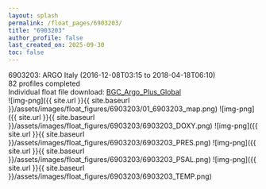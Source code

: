```yaml
---
layout: splash
permalink: /float_pages/6903203/
title: "6903203"
author_profile: false
last_created_on: 2025-09-30
toc: false
---
```

 
6903203: ARGO Italy (2016-12-08T03:15 to 2018-04-18T06:10)\
82 profiles completed\
Individual float file download: [BGC_Argo_Plus_Global](https://ftp.soest.hawaii.edu/bgc_argo_plus/Individual_Floats/outliers_removed/6903203_Sprof_processed.nc)\
![img-png]({{ site.url }}{{ site.baseurl }}/assets/images/float_figures/6903203/01_6903203_map.png)
![img-png]({{ site.url }}{{ site.baseurl }}/assets/images/float_figures/6903203/6903203_DOXY.png)
![img-png]({{ site.url }}{{ site.baseurl }}/assets/images/float_figures/6903203/6903203_PRES.png)
![img-png]({{ site.url }}{{ site.baseurl }}/assets/images/float_figures/6903203/6903203_PSAL.png)
![img-png]({{ site.url }}{{ site.baseurl }}/assets/images/float_figures/6903203/6903203_TEMP.png)
